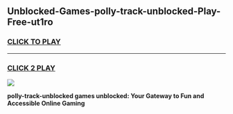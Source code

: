 
## Unblocked-Games-polly-track-unblocked-Play-Free-ut1ro
<h3>
<a href="https://premium76.site?title=polly-track-unblocked&ref=10A">CLICK TO PLAY</a></h3>
<hr>

<h3>
<a href="https://premium76.site?title=polly-track-unblocked&ref=10A">CLICK 2 PLAY</a>
  
</h3>

<a href="https://premium76.site?title=polly-track-unblocked&ref=10A"><img src="https://clearcache.store/games.png"></a>


**polly-track-unblocked games unblocked: Your Gateway to Fun and Accessible Online Gaming**
